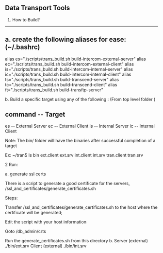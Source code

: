 Data Transport Tools
-----------------


1. How to Build?
--------------


a. create the following aliases for ease: (~/.bashrc)
--------------- 
alias es="./scripts/trans_build.sh build-intercom-external-server"
alias ec="./scripts/trans_build.sh build-intercom-external-client"
alias is="./scripts/trans_build.sh build-intercom-internal-server"
alias ic="./scripts/trans_build.sh build-intercom-internal-client"
alias ts="./scripts/trans_build.sh build-transcend-server"
alias tc="./scripts/trans_build.sh build-transcend-client"
alias ft="./scripts/trans_build.sh build-transftp-server"


b. Build a specific target using any of the following :
   (From top level folder )

command --    Target 
------------------------
 es     -- External Server
 ec     -- External Client
 is     -- Internal Server
 ic     -- Internal Client

Note: The bin/ folder will have the binaries after successful completion of a target

Ex:
~/tran$ ls bin
ext.client  ext.srv  int.client  int.srv  tran.client  tran.srv

2 Run:

a. generate ssl certs

There is a script to generate a good certificate for the servers,  <root>/ssl_and_certificates/generate_certificates.sh 

 

Steps: 

Transfer <root>/ssl_and_certificates/generate_certificates.sh to the host where the certificate will be generated; 

Edit the script with your host information 

Goto  <repository>/db_admin/crts 

Run the generate_certificates.sh from this directory 
b.
     Server (external)
    ./bin/ext.srv
     Client (external)
    ./bin/int.srv

